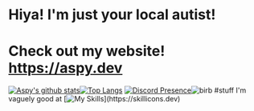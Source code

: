 # Hiya! I'm just your local autist!
# Check out my website! https://aspy.dev
[![Aspy's github stats](https://github-readme-stats.vercel.app/api?username=SomeAspy&count_private=true&include_all_commits=true&show_icons=true&theme=dark&hide_border=true)](https://github.com/anuraghazra/github-readme-stats)[![Top Langs](https://github-readme-stats.vercel.app/api/top-langs/?username=SomeAspy&layout=compact&theme=dark&count_private=true&hide_border=true&langs_count=10)](https://github.com/anuraghazra/github-readme-stats)
[![Discord Presence](https://lanyard.cnrad.dev/api/516750892372852754)](https://discord.com/users/516750892372852754)![birb](https://user-images.githubusercontent.com/33640860/149058683-8ca11612-6e8d-4a91-8a0f-ae9cf0cf02f6.png)
#stuff I'm vaguely good at
[![My Skills](https://skillicons.dev/icons?i=js,html,css,cloudflare,git,java,linux,md,nginx,nodejs,py,ts,vscode,)](https://skillicons.dev)
